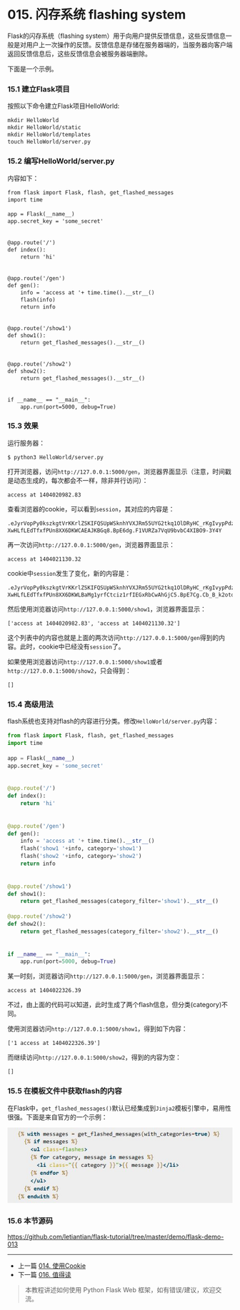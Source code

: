 # 015. 闪存系统 flashing system

Flask的闪存系统（flashing system）用于向用户提供反馈信息，这些反馈信息一般是对用户上一次操作的反馈。反馈信息是存储在服务器端的，当服务器向客户端返回反馈信息后，这些反馈信息会被服务器端删除。


下面是一个示例。

### 15.1 建立Flask项目
按照以下命令建立Flask项目HelloWorld:
```
mkdir HelloWorld
mkdir HelloWorld/static
mkdir HelloWorld/templates
touch HelloWorld/server.py
```

### 15.2 编写HelloWorld/server.py
内容如下：
```
from flask import Flask, flash, get_flashed_messages
import time

app = Flask(__name__)
app.secret_key = 'some_secret'


@app.route('/')
def index():
    return 'hi'


@app.route('/gen')
def gen():
    info = 'access at '+ time.time().__str__()
    flash(info)
    return info


@app.route('/show1')
def show1():
    return get_flashed_messages().__str__()


@app.route('/show2')
def show2():
    return get_flashed_messages().__str__()


if __name__ == "__main__":
    app.run(port=5000, debug=True)
```

### 15.3 效果
运行服务器：
```
$ python3 HelloWorld/server.py
```
打开浏览器，访问`http://127.0.0.1:5000/gen`，浏览器界面显示（注意，时间戳是动态生成的，每次都会不一样，除非并行访问）：
```
access at 1404020982.83
```
查看浏览器的cookie，可以看到`session`，其对应的内容是：
```
.eJyrVopPy0kszkgtVrKKrlZSKIFQSUpWSknhYVXJRm55UYG2tkq1OlDRyHC_rKgIvypPdzcDTxdXA1-XwHLfLEdTfxfPUn8XX6DKWCAEAJKBGq8.BpE6dg.F1VURZa7VqU9bvbC4XIBO9-3Y4Y
```
再一次访问`http://127.0.0.1:5000/gen`，浏览器界面显示：
```
access at 1404021130.32
```
cookie中`session`发生了变化，新的内容是：
```
.eJyrVopPy0kszkgtVrKKrlZSKIFQSUpWSknhYVXJRm55UYG2tkq1OlDRyHC_rKgIvypPdzcDTxdXA1-XwHLfLEdTfxfPUn8XX6DKWLBaMg1yrfCtciz1rfIEGxRbCwAhGjC5.BpE7Cg.Cb_B_k2otqczhknGnpNjQ5u4dqw
```

然后使用浏览器访问`http://127.0.0.1:5000/show1`，浏览器界面显示：
```
['access at 1404020982.83', 'access at 1404021130.32']
```
这个列表中的内容也就是上面的两次访问`http://127.0.0.1:5000/gen`得到的内容。此时，cookie中已经没有`session`了。

如果使用浏览器访问`http://127.0.0.1:5000/show1`或者`http://127.0.0.1:5000/show2`，只会得到：
```
[]
```

### 15.4 高级用法
flash系统也支持对flash的内容进行分类。修改`HelloWorld/server.py`内容：

```python
from flask import Flask, flash, get_flashed_messages
import time

app = Flask(__name__)
app.secret_key = 'some_secret'


@app.route('/')
def index():
    return 'hi'


@app.route('/gen')
def gen():
    info = 'access at '+ time.time().__str__()
    flash('show1 '+info, category='show1')
    flash('show2 '+info, category='show2')
    return info


@app.route('/show1')
def show1():
    return get_flashed_messages(category_filter='show1').__str__()

@app.route('/show2')
def show2():
    return get_flashed_messages(category_filter='show2').__str__()


if __name__ == "__main__":
    app.run(port=5000, debug=True)
```
某一时刻，浏览器访问`http://127.0.0.1:5000/gen`，浏览器界面显示：
```
access at 1404022326.39
```
不过，由上面的代码可以知道，此时生成了两个flash信息，但分类(category)不同。

使用浏览器访问`http://127.0.0.1:5000/show1`，得到如下内容：
```
['1 access at 1404022326.39']
```
而继续访问`http://127.0.0.1:5000/show2`，得到的内容为空：
```
[]
```

### 15.5 在模板文件中获取flash的内容
在Flask中，`get_flashed_messages()`默认已经集成到`Jinja2`模板引擎中，易用性很强。下面是来自官方的一个示例：

<img src="img/flask-008.jpg" width=600 />

### 15.6 本节源码
https://github.com/letiantian/flask-tutorial/tree/master/demo/flask-demo-013


<!-- flask-tutorial-info -->


---

* 上一篇 [014. 使用Cookie](014.%20%E4%BD%BF%E7%94%A8Cookie.md)
* 下一篇 [016. 值得读](016.%20%E5%80%BC%E5%BE%97%E8%AF%BB.md)

> 本教程讲述如何使用 Python Flask Web 框架，如有错误/建议，欢迎交流。

